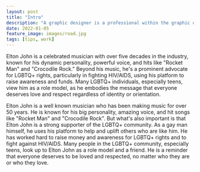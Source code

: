 ```yaml
---
layout: post
title: "Intro"
description: "A graphic designer is a professional within the graphic design and graphic arts industry."
date: 2022-01-05
feature_image: images/road.jpg
tags: [tips, work]
---
```


Elton John is a celebrated musician with over five decades in the industry, known for his dynamic personality, powerful voice, and hits like "Rocket Man" and "Crocodile Rock." Beyond his music, he's a prominent advocate for LGBTQ+ rights, particularly in fighting HIV/AIDS, using his platform to raise awareness and funds. Many LGBTQ+ individuals, especially teens, view him as a role model, as he embodies the message that everyone deserves love and respect regardless of identity or orientation.

<!--more-->

Elton John is a well known musician who has been making music for over 50 years. He is known for his big personality, amazing voice, and hit songs like "Rocket Man" and "Crocodile Rock". But what's also important is that Elton John is a strong supporter of the LGBTQ+ community. As a gay man himself, he uses his platform to help and uplift others who are like him. He has worked hard to raise money and awareness for LGBTQ+ rights and to fight against HIV/AIDS. Many people in the LGBTQ+ community, especially teens, look up to Elton John as a role model and a friend. He is a reminder that everyone deserves to be loved and respected, no matter who they are or who they love.
